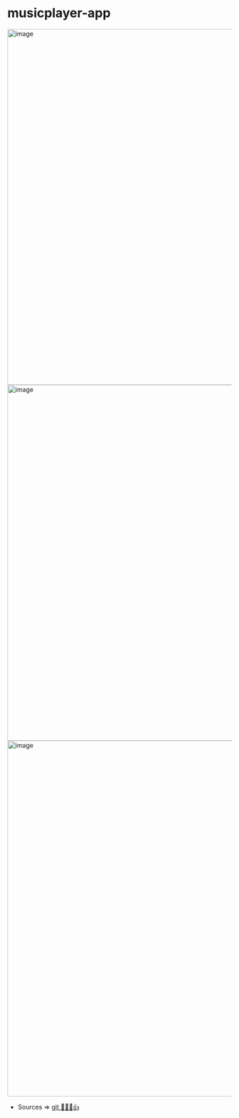 # musicplayer-app

<img width="800" alt="image" src="https://github.com/Susan-Lee-01/musicplayer-app/assets/109502469/43c1fe85-98bd-47d1-a413-c0fd9f70668f">
<img width="800" alt="image" src="https://github.com/Susan-Lee-01/musicplayer-app/assets/109502469/ec0ebfad-047b-43c8-ba53-e4aac0a31d26">
<img width="800" alt="image" src="https://github.com/Susan-Lee-01/musicplayer-app/assets/109502469/f7536eb3-5f62-4614-86ce-12968f45e7df">


* Sources
  => <a href="https://github.com/AsmrProg-YT">git 🙇🏻‍♀️👍</a>
